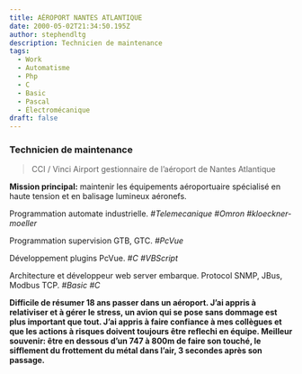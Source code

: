 ```yaml
---
title: AÉROPORT NANTES ATLANTIQUE
date: 2000-05-02T21:34:50.195Z
author: stephendltg
description: Technicien de maintenance
tags:
  - Work
  - Automatisme
  - Php
  - C
  - Basic
  - Pascal
  - Électromécanique
draft: false
---
```

### Technicien de maintenance

> CCI / Vinci Airport gestionnaire de l’aéroport de Nantes Atlantique

**Mission principal:** maintenir les équipements aéroportuaire spécialisé en haute tension et en balisage lumineux aéronefs.

Programmation automate industrielle. *\#Telemecanique #Omron #kloeckner-moeller*

Programmation supervision GTB, GTC. *\#PcVue*

Développement plugins PcVue. *\#C #VBScript*

Architecture et développeur web server embarque. Protocol SNMP, JBus, Modbus TCP. *\#Basic #C*

**Difficile de résumer 18 ans passer dans un aéroport. J’ai appris à relativiser et à gérer le stress, un avion qui se pose sans dommage est plus important que tout. J’ai appris à faire confiance à mes collègues et que les actions à risques doivent toujours être reflechi en équipe. Meilleur souvenir: être en dessous d’un 747 à 800m de faire son touché, le sifflement du frottement du métal dans l’air, 3 secondes après son passage.**